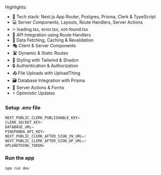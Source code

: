 Highlights:

- 🚀 Tech stack: Next.js App Router, Postgres, Prisma, Clerk & TypeScript
- 💻 Server Components, Layouts, Route Handlers, Server Actions
- 🔥 loading.tsx, error.tsx, not-found.tsx
- 📡 API Integration using Route Handlers
- 🔄 Data Fetching, Caching & Revalidation
- 🎭 Client & Server Components
- 🛣️ Dynamic & Static Routes
- 🎨 Styling with Tailwind & Shadcn
- 🔒 Authentication & Authorization
- 📤 File Uploads with UploadThing
- 🗃️ Database Integration with Prisma
- 🚀 Server Actions & Forms
- ⚡ Optimistic Updates

### Setup .env file

```js
NEXT_PUBLIC_CLERK_PUBLISHABLE_KEY=
CLERK_SECRET_KEY=
DATABASE_URL=
PINGPANDA_API_KEY=
NEXT_PUBLIC_CLERK_AFTER_SIGN_IN_URL=/
NEXT_PUBLIC_CLERK_AFTER_SIGN_UP_URL=/
UPLOADTHING_TOKEN=
```

### Run the app

```shell
npm run dev
```
